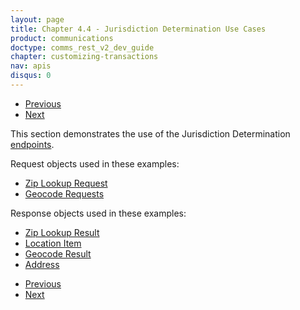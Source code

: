 ```yaml
---
layout: page
title: Chapter 4.4 - Jurisdiction Determination Use Cases
product: communications
doctype: comms_rest_v2_dev_guide
chapter: customizing-transactions
nav: apis
disqus: 0
---
```


<ul class="pager">
  <li class="previous"><a href="/communications/dev-guide_rest_v2/customizing-transactions/sample-transactions/displaying-tax-results/"><i class="glyphicon glyphicon-chevron-left"></i>Previous</a></li>
  <li class="next"><a href="/communications/dev-guide_rest_v2/customizing-transactions/sample-transactions/pcode-jurisdiction-determination/">Next<i class="glyphicon glyphicon-chevron-right"></i></a></li>
</ul>

This section demonstrates the use of the Jurisdiction Determination <a class="dev-guide-link" href="/communications/dev-guide_rest_v2/getting-started/environments-endpoints/">endpoints</a>.

Request objects used in these examples:
<ul class="dev-guide-list">
  <li><a class="dev-guide-link" href="/communications/dev-guide_rest_v2/reference/zip-lookup-request/">Zip Lookup Request</a></li>
  <li><a class="dev-guide-link" href="/communications/dev-guide_rest_v2/reference/geocode-requests/">Geocode Requests</a></li>                
</ul>

Response objects used in these examples:
<ul class="dev-guide-list">
    <li><a class="dev-guide-link" href="/communications/dev-guide_rest_v2/reference/zip-lookup-result/">Zip Lookup Result</a></li>
    <li><a class="dev-guide-link" href="/communications/dev-guide_rest_v2/reference/location-item/">Location Item</a></li>
    <li><a class="dev-guide-link" href="/communications/dev-guide_rest_v2/reference/geocode-result/">Geocode Result</a></li>
    <li><a class="dev-guide-link" href="/communications/dev-guide_rest_v2/reference/address/">Address</a></li>
</ul>

<ul class="pager">
  <li class="previous"><a href="/communications/dev-guide_rest_v2/customizing-transactions/sample-transactions/displaying-tax-results/"><i class="glyphicon glyphicon-chevron-left"></i>Previous</a></li>
  <li class="next"><a href="/communications/dev-guide_rest_v2/customizing-transactions/sample-transactions/pcode-jurisdiction-determination">Next<i class="glyphicon glyphicon-chevron-right"></i></a></li>
</ul>